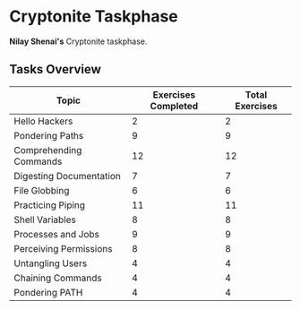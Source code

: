 
# Cryptonite Taskphase

**Nilay Shenai's** Cryptonite taskphase.

## Tasks Overview

| Topic                  | Exercises Completed | Total Exercises |
|------------------------|---------------------|-----------------|
| Hello Hackers           | 2                   | 2               |
| Pondering Paths         | 9                   | 9               |
| Comprehending Commands  | 12                  | 12              |
| Digesting Documentation | 7                   | 7               |
| File Globbing           | 6                   | 6               |
| Practicing Piping       | 11                  | 11              |
| Shell Variables         | 8                   | 8               |
| Processes and Jobs      | 9                   | 9               |
| Perceiving Permissions  | 8                   | 8               |
| Untangling Users        | 4                   | 4               |
| Chaining Commands       | 4                   | 4               |
| Pondering PATH          | 4                   | 4               |

